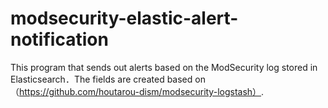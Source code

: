 # modsecurity-elastic-alert-notification

This program that sends out alerts based on the ModSecurity log stored in Elasticsearch．The fields are created based on （https://github.com/houtarou-dism/modsecurity-logstash）.
